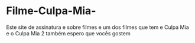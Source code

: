 # Filme-Culpa-Mia-
Este site de assinatura e sobre filmes e um dos filmes que tem e Culpa Mia e o Culpa Mia 2  também  espero que vocês gostem  

